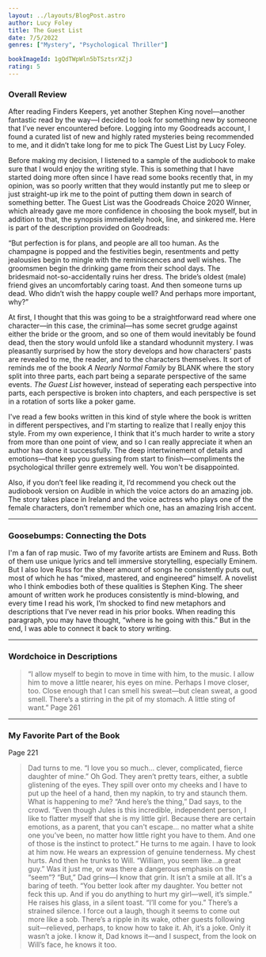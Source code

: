 ```yaml
---
layout: ../layouts/BlogPost.astro
author: Lucy Foley
title: The Guest List
date: 7/5/2022
genres: ["Mystery", "Psychological Thriller"]

bookImageId: 1gQdTWpWln5bTSztsrXZjJ
rating: 5
---
```


### Overall Review

After reading Finders Keepers, yet another Stephen King novel—another fantastic read by the way—I decided to look for something new by someone that I’ve never encountered before. Logging into my Goodreads account, I found a curated list of new and highly rated mysteries being recommended to me, and it didn’t take long for me to pick The Guest List by Lucy Foley. 

Before making my decision, I listened to a sample of the audiobook to make sure that I would enjoy the writing style. This is something that I have started doing more often since I have read some books recently that, in my opinion, was so poorly written that they would instantly put me to sleep or just straight-up irk me to the point of putting them down in search of something better. The Guest List was the Goodreads Choice 2020 Winner, which already gave me more confidence in choosing the book myself, but in addition to that, the synopsis immediately hook, line, and sinkered me. Here is part of the description provided on Goodreads:

“But perfection is for plans, and people are all too human. As the champagne is popped and the festivities begin, resentments and petty jealousies begin to mingle with the reminiscences and well wishes. The groomsmen begin the drinking game from their school days. The bridesmaid not-so-accidentally ruins her dress. The bride’s oldest (male) friend gives an uncomfortably caring toast. And then someone turns up dead. Who didn’t wish the happy couple well? And perhaps more important, why?”

At first, I thought that this was going to be a straightforward read where one character—in this case, the criminal—has some secret grudge against either the bride or the groom, and so one of them would inevitably be found dead, then the story would unfold like a standard whodunnit mystery. I was pleasantly surprised by how the story develops and how characters' pasts are revealed to me, the reader, and to the characters themselves. It sort of reminds me of the book <i>A Nearly Normal Family</i> by BLANK where the story split into three parts, each part being a separate perspective of the same events. <i>The Guest List</i> however, instead of seperating each perspective into parts, each perspective is broken into chapters, and each perspective is set in a rotation of sorts like a poker game. 

I've read a few books written in this kind of style where the book is written in different perspectives, and I'm starting to realize that I really enjoy this style. From my own experience, I think that it's much harder to write a story from more than one point of view, and so I can really appreciate it when an author has done it successfully. The deep intertwinement of details and emotions—that keep you guessing from start to finish—compliments the psychological thriller genre extremely well. You won't be disappointed.

Also, if you don’t feel like reading it, I’d recommend you check out the audiobook version on Audible in which the voice actors do an amazing job. The story takes place in Ireland and the voice actress who plays one of the female characters, don’t remember which one, has an amazing Irish accent.

---

### Goosebumps: Connecting the Dots 

I'm a fan of rap music. Two of my favorite artists are Eminem and Russ. Both of them use unique lyrics and tell immersive storytelling, especially Eminem. But I also love Russ for the sheer amount of songs he consistently puts out, most of which he has “mixed, mastered, and engineered” himself. A novelist who I think embodies both of these qualities is Stephen King. The sheer amount of written work he produces consistently is mind-blowing, and every time I read his work, I’m shocked to find new metaphors and descriptions that I’ve never read in his prior books. When reading this paragraph, you may have thought, “where is he going with this.” But in the end, I was able to connect it back to story writing. 

---

### Wordchoice in Descriptions

>“I allow myself to begin to move in time with him, to the music. I allow him to move a little nearer, his eyes on mine. Perhaps I move closer, too. Close enough that I can smell his sweat—but clean sweat, a good smell. There’s a stirring in the pit of my stomach. A little sting of want.”
Page 261

---

### My Favorite Part of the Book

Page 221
>Dad turns to me. “I love you so much… clever, complicated, fierce daughter of mine.” Oh God. They aren’t pretty tears, either, a subtle glistening of the eyes. They spill over onto my cheeks and I have to put up the heel of a hand, then my napkin, to try and staunch them. What is happening to me? “And here’s the thing,” Dad says, to the crowd. “Even though Jules is this incredible, independent person, I like to flatter myself that she is my little girl. Because there are certain emotions, as a parent, that you can't escape… no matter what a shite one you’ve been, no matter how little right you have to them. And one of those is the instinct to protect.” He turns to me again. I have to look at him now. He wears an expression of genuine tenderness. My chest hurts. And then he trunks to Will. “William, you seem like…a great guy.” Was it just me, or was there a dangerous emphasis on the “seem”? “But,” Dad grins—I know that grin. It isn’t a smile at all. It's a baring of teeth. “You better look after my daughter. You better not feck this up. And if you do anything to hurt my girl—well, it’s simple.” He raises his glass, in a silent toast. “I’ll come for you.” There’s a strained silence. I force out a laugh, though it seems to come out more like a sob. There’s a ripple in its wake, other guests following suit—relieved, perhaps, to know how to take it. Ah, it’s a joke. Only it wasn’t a joke. I know it, Dad knows it—and I suspect, from the look on Will’s face, he knows it too.